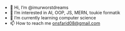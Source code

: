 - 👋 Hi, I’m @imurworstdreams
- 👀 I’m interested in AI, OOP, JS, MERN, toukie formatik
- 🌱 I’m currently learning computer science
- 📫 How to reach me onsfarid08@gmail.com

<!---
imurworstdreams/imurworstdreams is a ✨ special ✨ repository because its `README.md` (this file) appears on your GitHub profile.
You can click the Preview link to take a look at your changes.
--->
